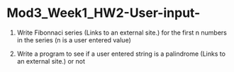 # Mod3_Week1_HW2-User-input-

1. Write Fibonnaci series (Links to an external site.) for the first n numbers in the series (n is a user entered value)

2. Write a program to see if a user entered string is a palindrome (Links to an external site.) or not
